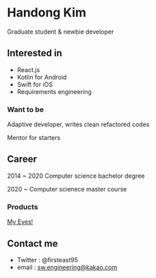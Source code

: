 # Handong Kim

Graduate student & newbie developer

## Interested in
* React.js
* Kotlin for Android
* Swift for iOS
* Requirements engineering

### Want to be

Adaptive developer, writes clean refactored codes

Mentor for starters

## Career

2014 ~ 2020 Computer science bachelor degree

2020 ~ Computer scienece master course

### Products

[My Eyes!](https://play.google.com/store/apps/details?id=com.SmuEMSW.smumyeyes)


## Contact me
* Twitter : @firsteast95
* email : sw.engineering@kakao.com
